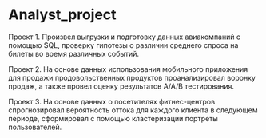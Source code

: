 # Analyst_project

Проект 1. Произвел выгрузки и подготовку данных авиакомпаний с помощью SQL, проверку гипотезы о
различии среднего спроса на билеты во время различных событий.

Проект 2. На основе данных использования мобильного приложения для продажи продовольственных продуктов проанализировал воронку продаж, 
а также провел оценку результатов A/A/B тестирования. 

Проект 3. На основе данных о посетителях фитнес-центров спрогнозировал вероятность оттока для каждого клиента в следующем периоде, 
сформировал с помощью кластеризации портреты пользователей.
